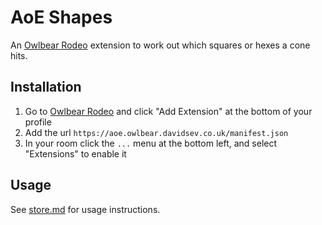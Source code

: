 # AoE Shapes

An [Owlbear Rodeo](https://www.owlbear.rodeo/) extension to work out which squares or hexes a cone hits.

## Installation

1. Go to [Owlbear Rodeo](https://www.owlbear.rodeo/) and click "Add Extension" at the bottom of your profile
2. Add the url `https://aoe.owlbear.davidsev.co.uk/manifest.json`
3. In your room click the `...` menu at the bottom left, and select "Extensions" to enable it

## Usage

See [store.md](static_root/store.md) for usage instructions.


